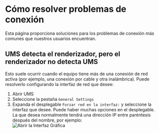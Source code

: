 # Cómo resolver problemas de conexión

Esta página proporciona soluciones para los problemas de conexión más comunes que nuestros usuarios encuentran.

## UMS detecta el renderizador, pero el renderizador no detecta UMS

Esto suele ocurrir cuando el equipo tiene más de una conexión de red activa (por ejemplo, una conexión por cable y otra inalámbrica). Puede resolverlo configurando la interfaz de red que desee:

1. Abrir UMS
2. Seleccione la pestaña `General Settings`
3. Expanda el desplegable `Forzar red en la interfaz:`  y seleccione la interfaz que desee. Puede haber muchas opciones en el desplegable. La que desea normalmente tendrá una dirección IP entre paréntesis después del nombre, por ejemplo:  
   ![Abrir la Interfaz Gráfica](@site/docs/guides/img/how-to-solve-connection-problems.png)
